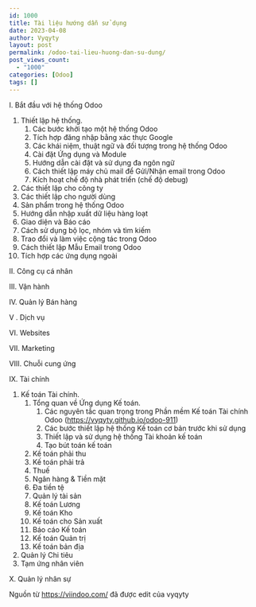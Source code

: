 ```yaml
---
id: 1000
title: Tài liệu hướng dẫn sử dụng
date: 2023-04-08
author: Vyqyty
layout: post
permalink: /odoo-tai-lieu-huong-dan-su-dung/
post_views_count:
  - "1000"
categories: [Odoo]
tags: []
---
```

I. Bắt đầu với hệ thống Odoo

  1. Thiết lập hệ thống.
        1. Các bước khởi tạo một hệ thống Odoo
        2. Tích hợp đăng nhập bằng xác thực Google
        3. Các khái niệm, thuật ngữ và đối tượng trong hệ thống Odoo
        4. Cài đặt Ứng dụng và Module
        5. Hướng dẫn cài đặt và sử dụng đa ngôn ngữ
        6. Cách thiết lập máy chủ mail để Gửi/Nhận email trong Odoo
        7. Kích hoạt chế độ nhà phát triển (chế độ debug)
  2. Các thiết lập cho công ty
  3. Các thiết lập cho người dùng
  4. Sản phẩm trong hệ thống Odoo
  5. Hướng dẫn nhập xuất dữ liệu hàng loạt
  6. Giao diện và Báo cáo
  7. Cách sử dụng bộ lọc, nhóm và tìm kiếm
  8. Trao đổi và làm việc cộng tác trong Odoo
  9. Cách thiết lập Mẫu Email trong Odoo
  10. Tích hợp các ứng dụng ngoài

II. Công cụ cá nhân

III. Vận hành

IV. Quản lý Bán hàng

V . Dịch vụ

VI. Websites

VII. Marketing

VIII. Chuỗi cung ứng

IX. Tài chính

  1. Kế toán Tài chính.
      1. Tổng quan về Ứng dụng Kế toán.
          1. Các nguyên tắc quan trọng trong Phần mềm Kế toán Tài chính Odoo (<https://vyqyty.github.io/odoo-911>)
          2. Các bước thiết lập hệ thống Kế toán cơ bản trước khi sử dụng
          3. Thiết lập và sử dụng hệ thống Tài khoản kế toán
          4. Tạo bút toán kế toán
      2. Kế toán phải thu
      3. Kế toán phải trả
      4. Thuế
      5. Ngân hàng & Tiền mặt
      6. Đa tiền tệ
      7. Quản lý tài sản
      8. Kế toán Lương
      9. Kế toán Kho
      10. Kế toán cho Sản xuất
      11. Báo cáo Kế toán
      12. Kế toán Quản trị
      13. Kế toán bản địa
  3. Quản lý Chi tiêu
  4. Tạm ứng nhân viên

X. Quản lý nhân sự

Nguồn từ https://viindoo.com/ đã được edit của vyqyty
